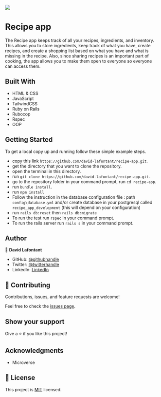 ![](https://img.shields.io/badge/Microverse-blueviolet)

# Recipe app

The Recipe app keeps track of all your recipes, ingredients, and inventory. This allows you to store ingredients, keep track of what you have, create recipes, and create a shopping list based on what you have and what is missing in the recipe. Also, since sharing recipes is an important part of cooking, the app allows you to make them open to everyone so everyone can access them.

## Built With

- HTML & CSS
- JavaScript
- TailwindCSS
- Ruby on Rails
- Rubocop
- Rspec
- OOP

## Getting Started

To get a local copy up and running follow these simple example steps.

- copy this link `https://github.com/david-lafontant/recipe-app.git`.
- get the directory that you want to clone the repository.
- open the terminal in this directory.
- run `git clone https://github.com/david-lafontant/recipe-app.git`.
- go to the repository folder in your command prompt, run `cd recipe-app`.
- run `bundle install`.
- run `npm install`
- Follow the instruction in the database configuration file : path `config\database.yml` and/or create database in your postgresql called `recipe_app_development` (this will depend on your configuration)
- run `rails db:reset` then `rails db:migrate`
- To run the test run `rspec` in your command prompt.
- To run the rails server run  `rails s` in your command prompt.

## Author

👤 **David Lafontant**

- GitHub: [@githubhandle](https://github.com/david-lafontant)
- Twitter: [@twitterhandle](https://twitter.com/manikatex)
- LinkedIn: [LinkedIn](https://www.linkedin.com/in/david-lafontant/)

## 🤝 Contributing

Contributions, issues, and feature requests are welcome!

Feel free to check the [issues page](../../issues/).

## Show your support

Give a ⭐️ if you like this project!

## Acknowledgments

- Microverse

## 📝 License

This project is [MIT](./MIT.md) licensed.